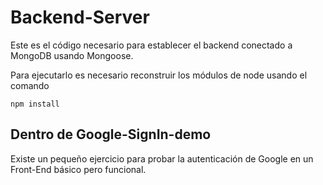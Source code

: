 # Backend-Server

Este es el código necesario para establecer el backend 
conectado a MongoDB usando Mongoose.

Para ejecutarlo es necesario reconstruir los
módulos de node usando el comando

```
npm install
```

## Dentro de Google-SignIn-demo
Existe un pequeño ejercicio para probar 
la autenticación de Google en un Front-End
básico pero funcional.